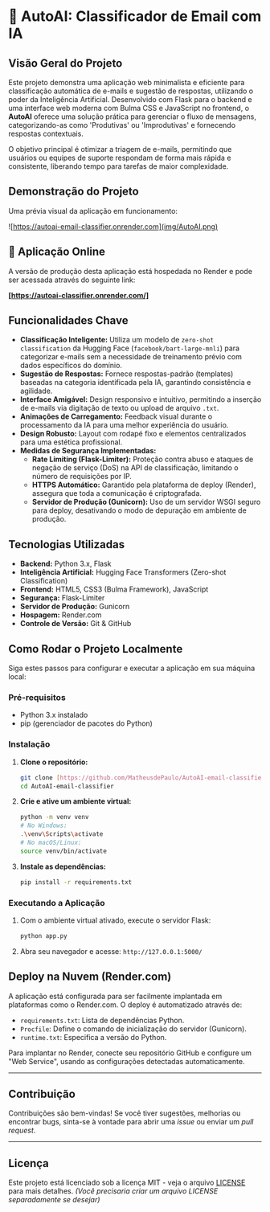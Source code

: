 # 🤖 AutoAI: Classificador de Email com IA

## Visão Geral do Projeto

Este projeto demonstra uma aplicação web minimalista e eficiente para classificação automática de e-mails e sugestão de respostas, utilizando o poder da Inteligência Artificial. Desenvolvido com Flask para o backend e uma interface web moderna com Bulma CSS e JavaScript no frontend, o **AutoAI** oferece uma solução prática para gerenciar o fluxo de mensagens, categorizando-as como 'Produtivas' ou 'Improdutivas' e fornecendo respostas contextuais.

O objetivo principal é otimizar a triagem de e-mails, permitindo que usuários ou equipes de suporte respondam de forma mais rápida e consistente, liberando tempo para tarefas de maior complexidade.

## Demonstração do Projeto

Uma prévia visual da aplicação em funcionamento:

![https://autoai-email-classifier.onrender.com](img/AutoAI.png)

## 🚀 Aplicação Online

A versão de produção desta aplicação está hospedada no Render e pode ser acessada através do seguinte link:

**[https://autoai-classifier.onrender.com/]**

## Funcionalidades Chave

-   **Classificação Inteligente:** Utiliza um modelo de `zero-shot classification` da Hugging Face (`facebook/bart-large-mnli`) para categorizar e-mails sem a necessidade de treinamento prévio com dados específicos do domínio.
-   **Sugestão de Respostas:** Fornece respostas-padrão (templates) baseadas na categoria identificada pela IA, garantindo consistência e agilidade.
-   **Interface Amigável:** Design responsivo e intuitivo, permitindo a inserção de e-mails via digitação de texto ou upload de arquivo `.txt`.
-   **Animações de Carregamento:** Feedback visual durante o processamento da IA para uma melhor experiência do usuário.
-   **Design Robusto:** Layout com rodapé fixo e elementos centralizados para uma estética profissional.
-   **Medidas de Segurança Implementadas:**
    -   **Rate Limiting (Flask-Limiter):** Proteção contra abuso e ataques de negação de serviço (DoS) na API de classificação, limitando o número de requisições por IP.
    -   **HTTPS Automático:** Garantido pela plataforma de deploy (Render), assegura que toda a comunicação é criptografada.
    -   **Servidor de Produção (Gunicorn):** Uso de um servidor WSGI seguro para deploy, desativando o modo de depuração em ambiente de produção.

## Tecnologias Utilizadas

-   **Backend:** Python 3.x, Flask
-   **Inteligência Artificial:** Hugging Face Transformers (Zero-shot Classification)
-   **Frontend:** HTML5, CSS3 (Bulma Framework), JavaScript
-   **Segurança:** Flask-Limiter
-   **Servidor de Produção:** Gunicorn
-   **Hospagem:** Render.com
-   **Controle de Versão:** Git & GitHub

## Como Rodar o Projeto Localmente

Siga estes passos para configurar e executar a aplicação em sua máquina local:

### Pré-requisitos

-   Python 3.x instalado
-   pip (gerenciador de pacotes do Python)

### Instalação

1.  **Clone o repositório:**
    ```bash
    git clone [https://github.com/MatheusdePaulo/AutoAI-email-classifier.git](https://github.com/MatheusdePaulo/AutoAI-email-classifier.git)
    cd AutoAI-email-classifier
    ```

2.  **Crie e ative um ambiente virtual:**
    ```bash
    python -m venv venv
    # No Windows:
    .\venv\Scripts\activate
    # No macOS/Linux:
    source venv/bin/activate
    ```

3.  **Instale as dependências:**
    ```bash
    pip install -r requirements.txt
    ```

### Executando a Aplicação

1.  Com o ambiente virtual ativado, execute o servidor Flask:
    ```bash
    python app.py
    ```

2.  Abra seu navegador e acesse: `http://127.0.0.1:5000/`

## Deploy na Nuvem (Render.com)

A aplicação está configurada para ser facilmente implantada em plataformas como o Render.com. O deploy é automatizado através de:

-   `requirements.txt`: Lista de dependências Python.
-   `Procfile`: Define o comando de inicialização do servidor (Gunicorn).
-   `runtime.txt`: Especifica a versão do Python.

Para implantar no Render, conecte seu repositório GitHub e configure um "Web Service", usando as configurações detectadas automaticamente.

---

## Contribuição

Contribuições são bem-vindas! Se você tiver sugestões, melhorias ou encontrar bugs, sinta-se à vontade para abrir uma *issue* ou enviar um *pull request*.

---

## Licença

Este projeto está licenciado sob a licença MIT - veja o arquivo [LICENSE](LICENSE) para mais detalhes. *(Você precisaria criar um arquivo LICENSE separadamente se desejar)*